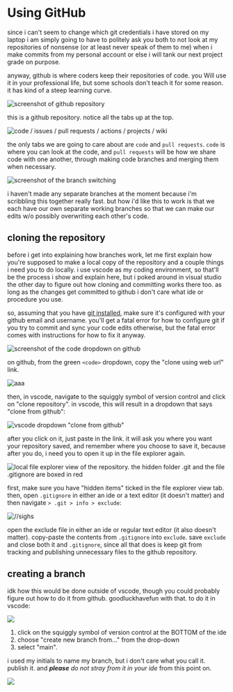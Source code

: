 # Using GitHub

since i can't seem to change which git credentials i have stored on my laptop i am simply going to have to politely ask you both to not look at my repositories of nonsense (or at least never speak of them to me) when i make commits from my personal account or else i will tank our next project grade on purpose.

anyway, github is where coders keep their repositories of code. you Will use it in your professional life, but some schools don't teach it for some reason. it has kind of a steep learning curve.

![screenshot of github repository](https://github.com/JasminePortinga/oop-class-projects/blob/main/docs/img/1.png)

this is a github repository. notice all the tabs up at the top.

![code / issues / pull requests / actions / projects / wiki](https://github.com/JasminePortinga/oop-class-projects/blob/main/docs/img/2.png)

the only tabs we are going to care about are `code` and `pull requests`. `code` is where you can look at the code, and `pull requests` will be how we share code with one another, through making code branches and merging them when necessary.

![screenshot of the branch switching](https://github.com/JasminePortinga/oop-class-projects/blob/main/docs/img/3.png)

i haven't made any separate branches at the moment because i'm scribbling this together really fast. but how i'd like this to work is that we each have our own separate working branches so that we can make our edits w/o possibly overwriting each other's code.

## cloning the repository

before i get into explaining how branches work, let me first explain how you're supposed to make a local copy of the repository and a couple things i need you to do locally. i use vscode as my coding environment, so that'll be the process i show and explain here, but i poked around in visual studio the other day to figure out how cloning and committing works there too. as long as the changes get committed to github i don't care what ide or procedure you use.

so, assuming that you have [git installed](https://git-scm.com/downloads), make sure it's configured with your github email and username. you'll get a fatal error for how to configure git if you try to commit and sync your code edits otherwise, but the fatal error comes with instructions for how to fix it anyway. 

![screenshot of the code dropdown on github](https://github.com/JasminePortinga/oop-class-projects/blob/main/docs/img/6.png)

on github, from the green `<code>` dropdown, copy the "clone using web url" link.

![aaa](https://github.com/JasminePortinga/oop-class-projects/blob/main/docs/img/4.png)

then, in vscode, navigate to the squiggly symbol of version control and click on "clone repository". in vscode, this will result in a dropdown that says "clone from github":

![vscode dropdown "clone from github"](https://github.com/JasminePortinga/oop-class-projects/blob/main/docs/img/5.png)

after you click on it, just paste in the link. it will ask you where you want your repository saved, and remember where you choose to save it, because after you do, i need you to open it up in the file explorer again.

![local file explorer view of the repository. the hidden folder .git and the file .gitignore are boxed in red](https://github.com/JasminePortinga/oop-class-projects/blob/main/docs/img/7.png)

first, make sure you have "hidden items" ticked in the file explorer view tab. then, open `.gitignore` in either an ide or a text editor (it doesn't matter) and then navigate `> .git > info > exclude`:

![//sighs](https://github.com/JasminePortinga/oop-class-projects/blob/main/docs/img/8.png)

open the exclude file in either an ide or regular text editor (it also doesn't matter). copy-paste the contents from `.gitignore` into `exclude`. save `exclude` and close both it and `.gitignore`, since all that does is keep git from tracking and publishing unnecessary files to the github repository.

## creating a branch

idk how this would be done outside of vscode, though you could probably figure out how to do it from github. goodluckhavefun with that. to do it in vscode:

![](https://github.com/JasminePortinga/oop-class-projects/blob/main/docs/img/9.png)

1. click on the squiggly symbol of version control at the BOTTOM of the ide
2. choose "create new branch from..." from the drop-down
3. select "main".

i used my initials to name my branch, but i don't care what you call it. publish it. and ***please** do not stray from it in your ide* from this point on.

![](https://github.com/JasminePortinga/oop-class-projects/blob/main/docs/img/10.png)

